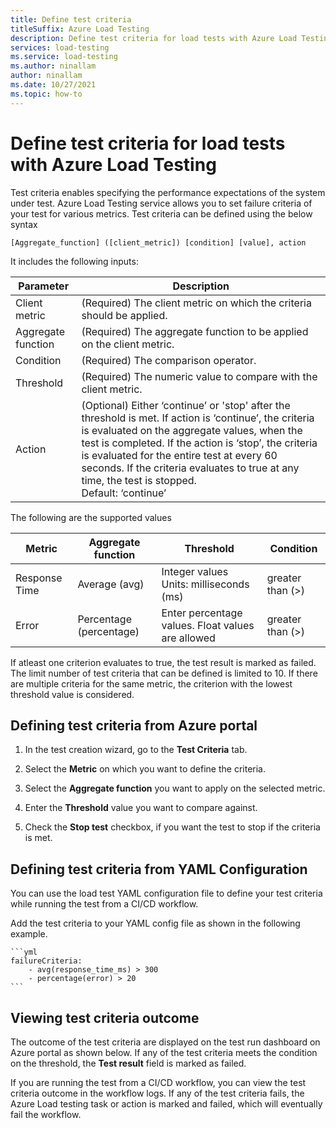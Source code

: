 ```yaml
---
title: Define test criteria
titleSuffix: Azure Load Testing
description: Define test criteria for load tests with Azure Load Testing 
services: load-testing
ms.service: load-testing
ms.author: ninallam
author: ninallam
ms.date: 10/27/2021
ms.topic: how-to
---
```


# Define test criteria for load tests with Azure Load Testing

Test criteria enables specifying the performance expectations of the system under test. Azure Load Testing service allows you to set failure criteria of your test for various metrics. Test criteria can be defined using the below syntax

`[Aggregate_function] ([client_metric]) [condition] [value], action`

It includes the following inputs:

|Parameter  |Description  |
|---------|---------|
|Client metric     | (Required) The client metric on which the criteria should be applied.        |
|Aggregate function     |  (Required) The aggregate function to be applied on the client metric.       |
|Condition     | (Required) The comparison operator.        |
|Threshold     |  (Required) The numeric value to compare with the client metric.        |
|Action     |   (Optional) Either ‘continue’ or 'stop' after the threshold is met. If action is ‘continue’, the criteria is evaluated on the aggregate values, when the test is completed. If the action is ‘stop’, the criteria is evaluated for the entire test at every 60 seconds. If the criteria evaluates to true at any time, the test is stopped.</br> Default: ‘continue’      |

The following are the supported values

|Metric  |Aggregate function  |Threshold  |Condition  |
|---------|---------|---------|---------|
|Response Time     |  Average (avg)       |    Integer values </br> Units: milliseconds (ms)     |   greater than (>)      |
|Error     |  Percentage (percentage)       |   Enter percentage values. Float values are allowed      |   greater than (>)      |

If atleast one criterion evaluates to true, the test result is marked as failed. The limit number of test criteria that can be defined is limited to 10. If there are multiple criteria for the same metric, the criterion with the lowest threshold value is considered.

## Defining test criteria from Azure portal

1. In the test creation wizard, go to the **Test Criteria** tab.

1. Select the **Metric** on which you want to define the criteria.

1. Select the **Aggregate function** you want to apply on the selected metric.

1. Enter the **Threshold** value you want to compare against.

1. Check the **Stop test** checkbox, if  you want the test to stop if the criteria is met.

## Defining test criteria from YAML Configuration

You can use the load test YAML configuration file to define your test criteria while running the test from a CI/CD workflow.

Add the test criteria to your YAML config file as shown in the following example.

    ```yml
    failureCriteria: 
        - avg(response_time_ms) > 300
        - percentage(error) > 20
    ```

## Viewing test criteria outcome

The outcome of the test criteria are displayed on the test run dashboard on Azure portal as shown below. If any of the test criteria meets the condition on the threshold, the **Test result** field is marked as failed.

If you are running the test from a CI/CD workflow, you can view the test criteria outcome in the workflow logs. If any of the test criteria fails, the Azure Load testing task or action is marked and failed, which will eventually fail the workflow.
